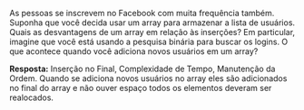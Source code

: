 As pessoas se inscrevem no Facebook com muita frequência também. Suponha que você decida usar um array para armazenar a lista de usuários. Quais as desvantagens de um array em relação às inserções? Em particular, imagine que você está usando a pesquisa binária para buscar os logins. O que acontece quando você adiciona novos usuários em um array?

**Resposta:** Inserção no Final, Complexidade de Tempo, Manutenção da Ordem. Quando se adiciona novos usuários no array eles são adicionados no final do array e não ouver espaço todos os elementos deveram ser realocados.